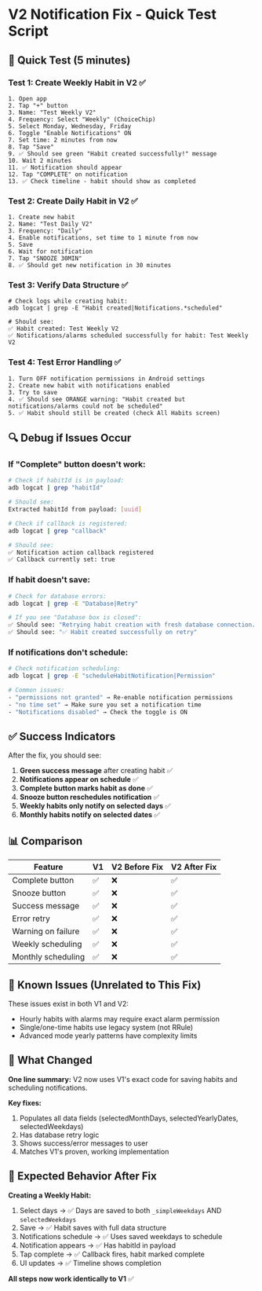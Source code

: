 # V2 Notification Fix - Quick Test Script

## 🚀 Quick Test (5 minutes)

### Test 1: Create Weekly Habit in V2 ✅
```
1. Open app
2. Tap "+" button
3. Name: "Test Weekly V2"
4. Frequency: Select "Weekly" (ChoiceChip)
5. Select Monday, Wednesday, Friday
6. Toggle "Enable Notifications" ON
7. Set time: 2 minutes from now
8. Tap "Save"
9. ✅ Should see green "Habit created successfully!" message
10. Wait 2 minutes
11. ✅ Notification should appear
12. Tap "COMPLETE" on notification
13. ✅ Check timeline - habit should show as completed
```

### Test 2: Create Daily Habit in V2 ✅
```
1. Create new habit
2. Name: "Test Daily V2"
3. Frequency: "Daily"
4. Enable notifications, set time to 1 minute from now
5. Save
6. Wait for notification
7. Tap "SNOOZE 30MIN"
8. ✅ Should get new notification in 30 minutes
```

### Test 3: Verify Data Structure ✅
```
# Check logs while creating habit:
adb logcat | grep -E "Habit created|Notifications.*scheduled"

# Should see:
✅ Habit created: Test Weekly V2
✅ Notifications/alarms scheduled successfully for habit: Test Weekly V2
```

### Test 4: Test Error Handling ✅
```
1. Turn OFF notification permissions in Android settings
2. Create new habit with notifications enabled
3. Try to save
4. ✅ Should see ORANGE warning: "Habit created but notifications/alarms could not be scheduled"
5. ✅ Habit should still be created (check All Habits screen)
```

## 🔍 Debug if Issues Occur

### If "Complete" button doesn't work:

```bash
# Check if habitId is in payload:
adb logcat | grep "habitId"

# Should see:
Extracted habitId from payload: [uuid]

# Check if callback is registered:
adb logcat | grep "callback"

# Should see:
✅ Notification action callback registered
✅ Callback currently set: true
```

### If habit doesn't save:

```bash
# Check for database errors:
adb logcat | grep -E "Database|Retry"

# If you see "Database box is closed":
✅ Should see: "Retrying habit creation with fresh database connection..."
✅ Should see: "✅ Habit created successfully on retry"
```

### If notifications don't schedule:

```bash
# Check notification scheduling:
adb logcat | grep -E "scheduleHabitNotification|Permission"

# Common issues:
- "permissions not granted" → Re-enable notification permissions
- "no time set" → Make sure you set a notification time
- "Notifications disabled" → Check the toggle is ON
```

## ✅ Success Indicators

After the fix, you should see:

1. **Green success message** after creating habit ✅
2. **Notifications appear on schedule** ✅
3. **Complete button marks habit as done** ✅
4. **Snooze button reschedules notification** ✅
5. **Weekly habits only notify on selected days** ✅
6. **Monthly habits notify on selected dates** ✅

## 📊 Comparison

| Feature | V1 | V2 Before Fix | V2 After Fix |
|---------|----|--------------|--------------| 
| Complete button | ✅ | ❌ | ✅ |
| Snooze button | ✅ | ❌ | ✅ |
| Success message | ✅ | ❌ | ✅ |
| Error retry | ✅ | ❌ | ✅ |
| Warning on failure | ✅ | ❌ | ✅ |
| Weekly scheduling | ✅ | ❌ | ✅ |
| Monthly scheduling | ✅ | ❌ | ✅ |

## 🐛 Known Issues (Unrelated to This Fix)

These issues exist in both V1 and V2:
- Hourly habits with alarms may require exact alarm permission
- Single/one-time habits use legacy system (not RRule)
- Advanced mode yearly patterns have complexity limits

## 📝 What Changed

**One line summary:** V2 now uses V1's exact code for saving habits and scheduling notifications.

**Key fixes:**
1. Populates all data fields (selectedMonthDays, selectedYearlyDates, selectedWeekdays)
2. Has database retry logic
3. Shows success/error messages to user
4. Matches V1's proven, working implementation

## 🎯 Expected Behavior After Fix

**Creating a Weekly Habit:**
1. Select days → ✅ Days are saved to both `_simpleWeekdays` AND `selectedWeekdays`
2. Save → ✅ Habit saves with full data structure
3. Notifications schedule → ✅ Uses saved weekdays to schedule
4. Notification appears → ✅ Has habitId in payload
5. Tap complete → ✅ Callback fires, habit marked complete
6. UI updates → ✅ Timeline shows completion

**All steps now work identically to V1** ✅
